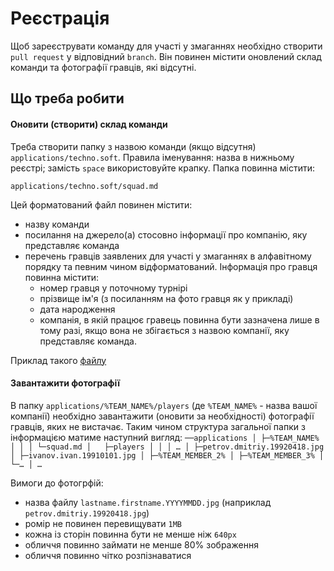 # Реєстрація
Щоб зареєструвати команду для участі у змаганнях необхідно створити `pull request` у відповідний `branch`. Він повинен містити оновлений склад команди та фотографії гравців, які відсутні.

## Що треба робити
#### Оновити (створити) склад команди
Треба створити папку з назвою команди (якщо відсутня) `applications/techno.soft`. Правила іменування: назва в нижньому реєстрі; замість `space` використовуйте крапку.
Папка повинна містити:

`applications/techno.soft/squad.md`

Цей форматований файл повинен містити:
- назву команди
- посилання на джерело(а) стосовно інформації про компанію, яку представляє команда
- перечень гравців заявлених для участі у змаганнях в алфавітному порядку та певним чином відформатований. Інформація про гравця повинна містити:
  - номер гравця у поточному турнірі
  - прізвище ім'я (з посиланням на фото гравця як у прикладі)
  - дата народження
  - компанія, в якій працює гравець повинна бути зазначена лише в тому разі, якщо вона не збігається з назвою компанії, яку представляє команда.

Приклад такого [файлу](/applications/_example/techno.soft.md)

#### Завантажити фотографії
В папку `applications/%TEAM_NAME%/players` (де `%TEAM_NAME%` - назва вашої компанії) необхідно завантажити (оновити за необхідності) фотографії гравців, яких не вистачає. 
Таким чином структура загальної папки з інформацією матиме наступний вигляд:
`
──applications
  │
  ├─%TEAM_NAME%
  │ │
  │ └─squad.md
  │  
  ├─players
  │ │
  │ …
  │ ├─petrov.dmitriy.19920418.jpg
  │ ├─ivanov.ivan.19910101.jpg
  │ ├─%TEAM_MEMBER_2%
  │ ├─%TEAM_MEMBER_3%
  │ └─…
  │
  …
`



Вимоги до фотогрфій:
- назва файлу `lastname.firstname.YYYYMMDD.jpg` (наприклад `petrov.dmitriy.19920418.jpg`) 
- ромір не повинен перевищувати `1MB`
- кожна із сторін повинна бути не менше ніж `640px`
- обличчя повинно займати не менше 80% зображення
- обличчя повинно чітко розпізнаватися
